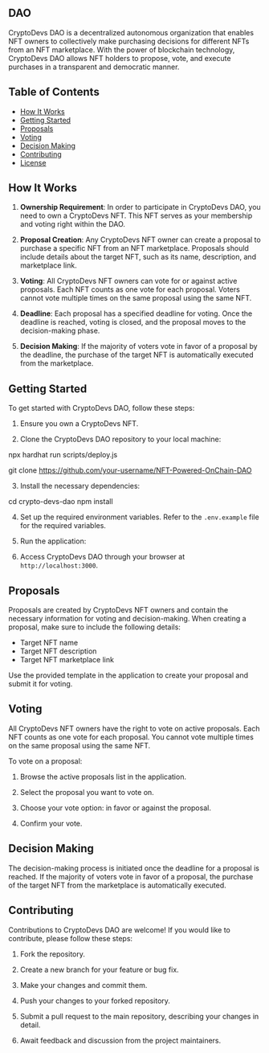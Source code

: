 ## DAO

CryptoDevs DAO is a decentralized autonomous organization that enables NFT owners to collectively make purchasing decisions for different NFTs from an NFT marketplace. With the power of blockchain technology, CryptoDevs DAO allows NFT holders to propose, vote, and execute purchases in a transparent and democratic manner.

## Table of Contents
- [How It Works](#how-it-works)
- [Getting Started](#getting-started)
- [Proposals](#proposals)
- [Voting](#voting)
- [Decision Making](#decision-making)
- [Contributing](#contributing)
- [License](#license)

## How It Works

1. **Ownership Requirement**: In order to participate in CryptoDevs DAO, you need to own a CryptoDevs NFT. This NFT serves as your membership and voting right within the DAO.

2. **Proposal Creation**: Any CryptoDevs NFT owner can create a proposal to purchase a specific NFT from an NFT marketplace. Proposals should include details about the target NFT, such as its name, description, and marketplace link.

3. **Voting**: All CryptoDevs NFT owners can vote for or against active proposals. Each NFT counts as one vote for each proposal. Voters cannot vote multiple times on the same proposal using the same NFT.

4. **Deadline**: Each proposal has a specified deadline for voting. Once the deadline is reached, voting is closed, and the proposal moves to the decision-making phase.

5. **Decision Making**: If the majority of voters vote in favor of a proposal by the deadline, the purchase of the target NFT is automatically executed from the marketplace.

## Getting Started

To get started with CryptoDevs DAO, follow these steps:

1. Ensure you own a CryptoDevs NFT.

2. Clone the CryptoDevs DAO repository to your local machine:

npx hardhat run scripts/deploy.js

git clone https://github.com/your-username/NFT-Powered-OnChain-DAO

3. Install the necessary dependencies:

cd crypto-devs-dao
npm install


4. Set up the required environment variables. Refer to the `.env.example` file for the required variables.

5. Run the application:


6. Access CryptoDevs DAO through your browser at `http://localhost:3000`.

## Proposals

Proposals are created by CryptoDevs NFT owners and contain the necessary information for voting and decision-making. When creating a proposal, make sure to include the following details:

- Target NFT name
- Target NFT description
- Target NFT marketplace link

Use the provided template in the application to create your proposal and submit it for voting.

## Voting

All CryptoDevs NFT owners have the right to vote on active proposals. Each NFT counts as one vote for each proposal. You cannot vote multiple times on the same proposal using the same NFT.

To vote on a proposal:

1. Browse the active proposals list in the application.

2. Select the proposal you want to vote on.

3. Choose your vote option: in favor or against the proposal.

4. Confirm your vote.

## Decision Making

The decision-making process is initiated once the deadline for a proposal is reached. If the majority of voters vote in favor of a proposal, the purchase of the target NFT from the marketplace is automatically executed.

## Contributing

Contributions to CryptoDevs DAO are welcome! If you would like to contribute, please follow these steps:

1. Fork the repository.

2. Create a new branch for your feature or bug fix.

3. Make your changes and commit them.

4. Push your changes to your forked repository.

5. Submit a pull request to the main repository, describing your changes in detail.

6. Await feedback and discussion from the project maintainers.



```
